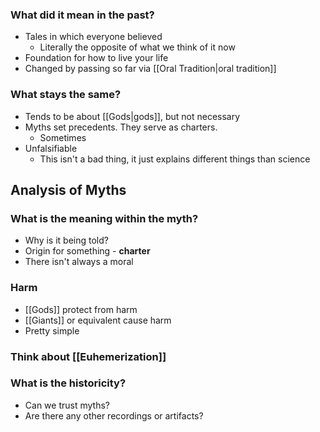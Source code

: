 ### What did it mean in the past?
- Tales in which everyone believed
	- Literally the opposite of what we think of it now
- Foundation for how to live your life
- Changed by passing so far via [[Oral Tradition|oral tradition]]
### What stays the same?
- Tends to be about [[Gods|gods]], but not necessary
- Myths set precedents. They serve as charters.
	- Sometimes
- Unfalsifiable
	- This isn't a bad thing, it just explains different things than science
## Analysis of Myths
### What is the meaning within the myth?
- Why is it being told?
- Origin for something - **charter**
- There isn't always a moral
### Harm
- [[Gods]] protect from harm
- [[Giants]] or equivalent cause harm
- Pretty simple
### Think about [[Euhemerization]]
### What is the historicity?
- Can we trust myths?
- Are there any other recordings or artifacts?